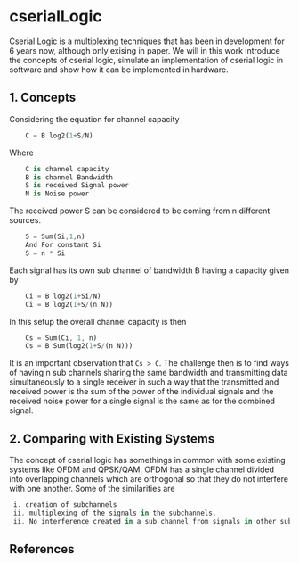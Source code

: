 # cserialLogic
Cserial Logic is a multiplexing techniques that has been in development for 6 years now, although only exising in paper. We will in this work introduce the concepts of cserial logic, simulate an implementation of cserial logic in software and show how it can be implemented in hardware.


## 1. Concepts
Considering the equation for channel capacity
```dart
	C = B log2(1+S/N)
```
Where
```dart
	C is channel capacity
	B is channel Bandwidth
	S is received Signal power
	N is Noise power
```

The received power S can be considered to be coming from n different sources.
```dart
	S = Sum(Si,1,n)
	And For constant Si
	S = n * Si
```
Each signal has its own sub channel of bandwidth B having a capacity given by
```dart
	Ci = B log2(1+Si/N)
	Ci = B log2(1+S/(n N))
```
In this setup the overall channel capacity is then
```dart
	Cs = Sum(Ci, 1, n)
	Cs = B Sum(log2(1+S/(n N)))
```	
It is an important observation that ``` Cs > C ```. The challenge then is to find ways of having n sub channels sharing the same bandwidth and transmitting data simultaneously to a single receiver in such a way that the transmitted and received power is the sum of the power of the individual signals and the received noise power for a single signal is the same as for the combined signal.
## 2. Comparing with Existing Systems
The concept of cserial logic has somethings in common with some existing systems like OFDM and QPSK/QAM. OFDM has a single channel divided into overlapping channels which are orthogonal so that they do not interfere with one another.
Some of the similarities are
```dart
 i. creation of subchannels
 ii. multiplexing of the signals in the subchannels.
 ii. No interference created in a sub channel from signals in other subchannels 
```
## References